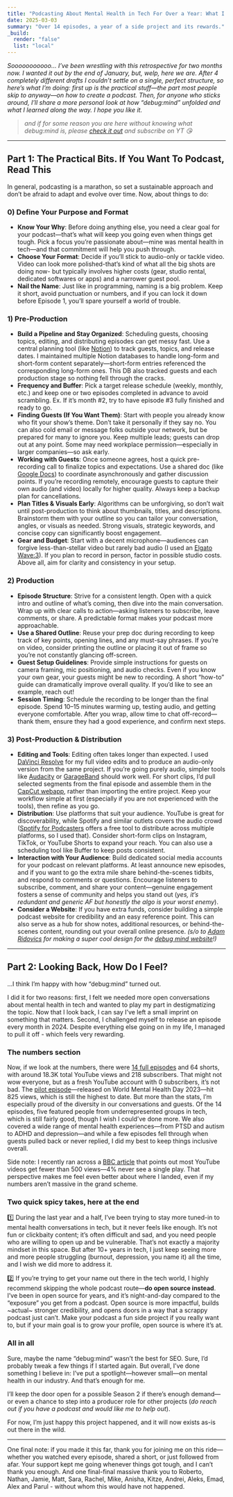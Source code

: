 ```yaml
---
title: "Podcasting About Mental Health in Tech For Over a Year: What I Learned"
date: 2025-03-03
summary: "Over 14 episodes, a year of a side project and its rewards."
_build:
  render: "false"
  list: "local"
---
```


_Sooooooooooo... I’ve been wrestling with this retrospective for two months now. I wanted it out by the end of January, but, welp, here we are. After 4 completely different drafts I couldn’t settle on a single, perfect structure, so here’s what I’m doing: first up is the practical stuff—the part most people skip to anyway—on how to create a podcast. Then, for anyone who sticks around, I’ll share a more personal look at how “debug:mind” unfolded and what I learned along the way. I hope you like it._

> _and if for some reason you are here without knowing what debug:mind is, please [check it out](https://debug-mind.com) and subscribe on YT 😘_

---

## Part 1: The Practical Bits. If You Want To Podcast, Read This

In general, podcasting is a marathon, so set a sustainable approach and don’t be afraid to adapt and evolve over time. Now, about things to do:

### 0) Define Your Purpose and Format

- **Know Your Why**: Before doing anything else, you need a clear goal for your podcast—that’s what will keep you going even when things get tough. Pick a focus you’re passionate about—mine was mental health in tech—and that commitment will help you push through.
- **Choose Your Format**: Decide if you’ll stick to audio-only or tackle video. Video can look more polished-that’s kind of what all the big shots are doing now- but typically involves higher costs (gear, studio rental, dedicated softwares or apps) and a narrower guest pool.
- **Nail the Name**: Just like in programming, naming is a big problem. Keep it short, avoid punctuation or numbers, and if you can lock it down before Episode 1, you’ll spare yourself a world of trouble.

### 1) Pre-Production

- **Build a Pipeline and Stay Organized**: Scheduling guests, choosing topics, editing, and distributing episodes can get messy fast. Use a central planning tool (like [Notion](https://www.notion.so)) to track guests, topics, and release dates. I maintained multiple Notion databases to handle long-form and short-form content separately—short-form entries referenced the corresponding long-form ones. This DB also tracked guests and each production stage so nothing fell through the cracks.
- **Frequency and Buffer**: Pick a target release schedule (weekly, monthly, etc.) and keep one or two episodes completed in advance to avoid scrambling. Ex. If it’s month #2, try to have episode #3 fully finished and ready to go.
- **Finding Guests (If You Want Them)**: Start with people you already know who fit your show’s theme. Don’t take it personally if they say no. You can also cold email or message folks outside your network, but be prepared for many to ignore you. Keep multiple leads; guests can drop out at any point. Some may need workplace permission—especially in larger companies—so ask early.
- **Working with Guests**: Once someone agrees, host a quick pre-recording call to finalize topics and expectations. Use a shared doc (like [Google Docs](https://docs.google.com/document/u/0/)) to coordinate asynchronously and gather discussion points. If you’re recording remotely, encourage guests to capture their own audio (and video) locally for higher quality. Always keep a backup plan for cancellations.
- **Plan Titles & Visuals Early**: Algorithms can be unforgiving, so don’t wait until post-production to think about thumbnails, titles, and descriptions. Brainstorm them with your outline so you can tailor your conversation, angles, or visuals as needed. Strong visuals, strategic keywords, and concise copy can significantly boost engagement.
- **Gear and Budget**: Start with a decent microphone—audiences can forgive less-than-stellar video but rarely bad audio (I used an [Elgato Wave:3](https://www.elgato.com/us/en/p/wave-3-black)). If you plan to record in person, factor in possible studio costs. Above all, aim for clarity and consistency in your setup.

### 2) Production

- **Episode Structure**: Strive for a consistent length. Open with a quick intro and outline of what’s coming, then dive into the main conversation. Wrap up with clear calls to action—asking listeners to subscribe, leave comments, or share. A predictable format makes your podcast more approachable.
- **Use a Shared Outline**: Reuse your prep doc during recording to keep track of key points, opening lines, and any must-say phrases. If you’re on video, consider printing the outline or placing it out of frame so you’re not constantly glancing off-screen.
- **Guest Setup Guidelines**: Provide simple instructions for guests on camera framing, mic positioning, and audio checks. Even if you know your own gear, your guests might be new to recording. A short “how-to” guide can dramatically improve overall quality. If you’d like to see an example, reach out!
- **Session Timing**: Schedule the recording to be longer than the final episode. Spend 10–15 minutes warming up, testing audio, and getting everyone comfortable. After you wrap, allow time to chat off-record—thank them, ensure they had a good experience, and confirm next steps.

### 3) Post-Production & Distribution

- **Editing and Tools**: Editing often takes longer than expected. I used [DaVinci Resolve](https://www.blackmagicdesign.com/products/davinciresolve) for my full video edits and to produce an audio-only version from the same project. If you’re going purely audio, simpler tools like [Audacity](https://www.audacityteam.org) or [GarageBand](https://apps.apple.com/gb/app/garageband/id408709785) should work well. For short clips, I’d pull selected segments from the final episode and assemble them in the [CapCut webapp](https://www.capcut.com/editor), rather than importing the entire project. Keep your workflow simple at first (especially if you are not experienced with the tools), then refine as you go.
- **Distribution**: Use platforms that suit your audience. YouTube is great for discoverability, while Spotify and similar outlets covers the audio crowd ([Spotify for Podcasters](https://creators.spotify.com/features/podcast) offers a free tool to distribute across multiple platforms, so I used that). Consider short-form clips on Instagram, TikTok, or YouTube Shorts to expand your reach. You can also use a scheduling tool like Buffer to keep posts consistent.
- **Interaction with Your Audience**: Build dedicated social media accounts for your podcast on relevant platforms. At least announce new episodes, and if you want to go the extra mile share behind-the-scenes tidbits, and respond to comments or questions. Encourage listeners to subscribe, comment, and share your content—genuine engagement fosters a sense of community and helps you stand out (_yes, it’s redundant and generic AF but honestly the algo is your worst enemy_).
- **Consider a Website**: If you have extra funds, consider building a simple podcast website for credibility and an easy reference point. This can also serve as a hub for show notes, additional resources, or behind-the-scenes content, rounding out your overall online presence. _(s/o to [Adam Ridovics](https://www.adamridovics.com) for making a super cool design for the [debug mind website](https://debug-mind.com)!)_

---

## Part 2: Looking Back, How Do I Feel?

...I think I’m happy with how “debug:mind” turned out.

I did it for two reasons: first, I felt we needed more open conversations about mental health in tech and wanted to play my part in destigmatizing the topic. Now that I look back, I can say I’ve left a small imprint on something that matters. Second, I challenged myself to release an episode every month in 2024. Despite everything else going on in my life, I managed to pull it off - which feels very rewarding.

### The numbers section

Now, if we look at the numbers, there were [14 full episodes](https://www.youtube.com/playlist?list=PLiD6R_aXkpLiMfS2YrhSgtSj09JJCaP2y) and 64 shorts, with around 18.3K total YouTube views and 218 subscribers. That might not wow everyone, but as a fresh YouTube account with 0 subscribers, it’s not bad. The [pilot episode](https://www.youtube.com/watch?v=zBkHoK235CI&list=PLiD6R_aXkpLiMfS2YrhSgtSj09JJCaP2y&index=16)—released on World Mental Health Day 2023—hit 825 views, which is still the highest to date. But more than the stats, I’m especially proud of the diversity in our conversations and guests. Of the 14 episodes, five featured people from underrepresented groups in tech, which is still fairly good, though I wish I could’ve done more. We also covered a wide range of mental health experiences—from PTSD and autism to ADHD and depression—and while a few episodes fell through when guests pulled back or never replied, I did my best to keep things inclusive overall.

Side note: I recently ran across a [BBC article](https://www.bbc.co.uk/future/article/20250213-youtube-at-20-a-computer-that-drunk-dials-online-videos-reveals-statistics-that-google-doesnt-want-you-to-know) that points out most YouTube videos get fewer than 500 views—4% never see a single play. That perspective makes me feel even better about where I landed, even if my numbers aren’t massive in the grand scheme.

### Two quick spicy takes, here at the end

1️⃣ During the last year and a half, I’ve been trying to stay more tuned-in to mental health conversations in tech, but it never feels like enough. It’s not fun or clickbaity content; it’s often difficult and sad, and you need people who are willing to open up and be vulnerable. That’s not exactly a majority mindset in this space. But after 10+ years in tech, I just keep seeing more and more people struggling (burnout, depression, you name it) all the time, and I wish we did more to address it.

2️⃣ If you’re trying to get your name out there in the tech world, I highly recommend skipping the whole podcast route—**do open source instead**. I’ve been in open source for years, and it’s night-and-day compared to the “exposure” you get from a podcast. Open source is more impactful, builds ~actual~ stronger credibility, and opens doors in a way that a scrappy podcast just can’t. Make your podcast a fun side project if you really want to, but if your main goal is to grow your profile, open source is where it’s at.

### All in all

Sure, maybe the name “debug:mind” wasn’t the best for SEO. Sure, I’d probably tweak a few things if I started again. But overall, I’ve done something I believe in: I’ve put a spotlight—however small—on mental health in our industry. And that’s enough for me.

I’ll keep the door open for a possible Season 2 if there’s enough demand—or even a chance to step into a producer role for other projects (_do reach out if you have a podcast and would like me to help out_).

For now, I’m just happy this project happened, and it will now exists as-is out there in the wild.

---

One final note: if you made it this far, thank you for joining me on this ride—whether you watched every episode, shared a short, or just followed from afar. Your support kept me going whenever things got tough, and I can’t thank you enough. And one final-final massive thank you to Roberto, Nathan, Jamie, Matt, Sara, Rachel, Mike, Anisha, Kitze, Andrei, Aleks, Emad, Alex and Parul - without whom this would have not happened.
